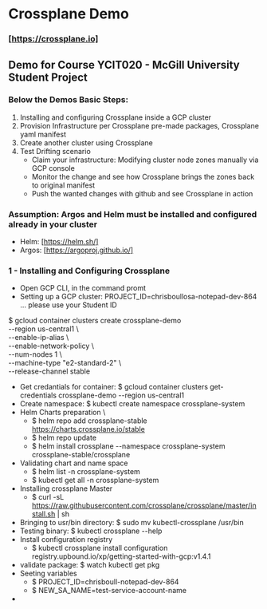 # Crossplane Demo
### [https://crossplane.io]
## Demo for Course YCIT020 - McGill University Student Project
### Below the Demos Basic Steps:

1. Installing and configuring Crossplane inside a GCP cluster
2. Provision Infrastructure per Crossplane pre-made packages, Crossplane yaml manifest
3. Create another cluster using Crossplane
4. Test Drifting scenario
   - Claim your infrastructure: Modifying cluster node zones manually via GCP console
   - Monitor the change and see how Crossplane brings the zones back to original manifest
   - Push the wanted changes with github and see Crossplane in action

### Assumption: Argos and Helm must be installed and configured already in your cluster
- Helm: [https://helm.sh/]
- Argos: [https://argoproj.github.io/]  
### 1 - Installing and Configuring Crossplane
- Open GCP CLI, in the command promt
- Setting up a GCP cluster: 
PROJECT_ID=chrisboullosa-notepad-dev-864 ... please use your Student ID

$ gcloud container clusters create crossplane-demo \
--region us-central1 \\ \
--enable-ip-alias \\ \
--enable-network-policy \\ \
--num-nodes 1 \\ \
--machine-type "e2-standard-2" \\ \
--release-channel stable
- Get credantials for container: 
  $ gcloud container clusters get-credentials crossplane-demo --region us-central1 
- Create namespace: $ kubectl create namespace crossplane-system
- Helm Charts preparation \
  - $ helm repo add crossplane-stable https://charts.crossplane.io/stable
  - $ helm repo update
  - $ helm install crossplane --namespace crossplane-system crossplane-stable/crossplane
- Validating chart and name space
  - $ helm list -n crossplane-system
  - $ kubectl get all -n crossplane-system
- Installing crossplane Master
  - $ curl -sL https://raw.githubusercontent.com/crossplane/crossplane/master/install.sh | sh
- Bringing to usr/bin directory: $ sudo mv kubectl-crossplane /usr/bin
- Testing binary: $ kubectl crossplane --help
- Install configuration registry
  - $ kubectl crossplane install configuration registry.upbound.io/xp/getting-started-with-gcp:v1.4.1
- validate package: $ watch kubectl get pkg
- Seeting variables
  - $ PROJECT_ID=chrisboull-notepad-dev-864
  - $ NEW_SA_NAME=test-service-account-name
-  
